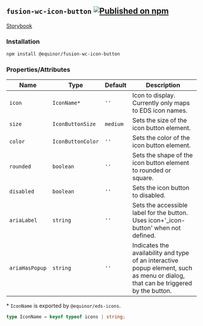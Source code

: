 <!--prettier-ignore-start-->
## `fusion-wc-icon-button` [![Published on npm](https://img.shields.io/npm/v/@equinor/fusion-wc-icon-button.svg)](https://www.npmjs.com/package/@equinor/fusion-wc-icon-button)

[Storybook](https://equinor.github.io/fusion-web-components/?path=/docs/general-iconbutton--basic)

### Installation
```sh
npm install @equinor/fusion-wc-icon-button
```

### Properties/Attributes
| Name | Type | Default | Description
| ---- | ---- | ------- | -----------
| `icon` | `IconName*` | `''` | Icon to display. Currently only maps to EDS icon names.
| `size` | `IconButtonSize` | `medium` | Sets the size of the icon button element.
| `color` | `IconButtonColor` | `''` | Sets the color of the icon button element.
| `rounded` | `boolean` | `''` | Sets the shape of the icon button element to rounded or square.
| `disabled` | `boolean` | `''` | Sets the icon button to disabled.
| `ariaLabel` | `string` | `''` | Sets the accessible label for the button. Uses icon+'_icon-button' when not defined.
| `ariaHasPopup` | `string` | `''` | Indicates the availability and type of an interactive popup element, such as menu or dialog, that can be triggered by the button.

\*  `IconName` is exported by `@equinor/eds-icons`.

```ts
type IconName = keyof typeof icons | string;
```

<!--prettier-ignore-end-->
